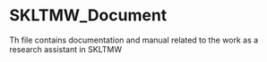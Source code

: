 # SKLTMW_Document
Th file contains documentation and manual related to the work as a research assistant in SKLTMW
